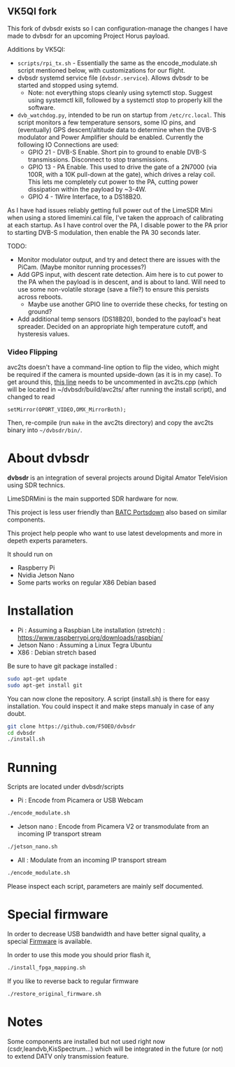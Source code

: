## VK5QI fork

This fork of dvbsdr exists so I can configuration-manage the changes I have made to dvbsdr for an upcoming Project Horus payload.

Additions by VK5QI:
* `scripts/rpi_tx.sh` - Essentially the same as the encode_modulate.sh script mentioned below, with customizations for our flight.
* dvbsdr systemd service file (`dvbsdr.service`). Allows dvbsdr to be started and stopped using sytemd.
  * Note: not everything stops cleanly using sytemctl stop. Suggest using systemctl kill, followed by a systemctl stop to properly kill the software.
* `dvb_watchdog.py`, intended to be run on startup from `/etc/rc.local`. This script monitors a few temperature sensors, some IO pins, and (eventually) GPS descent/altitude data to determine when the DVB-S modulator and Power Amplifier should be enabled. Currently the following IO Connections are used:
  * GPIO 21 - DVB-S Enable. Short pin to ground to enable DVB-S transmissions. Disconnect to stop transmissions.
  * GPIO 13 - PA Enable. This used to drive the gate of a 2N7000 (via 100R, with a 10K pull-down at the gate), which drives a relay coil. This lets me completely cut power to the PA, cutting power dissipation within the payload by ~3-4W.
  * GPIO 4 - 1Wire Interface, to a DS18B20.

As I have had issues reliably getting full power out of the LimeSDR Mini when using a stored limemini.cal file, I've taken the approach of calibrating at each startup. As I have control over the PA, I disable power to the PA prior to starting DVB-S modulation, then enable the PA 30 seconds later.

TODO:
* Monitor modulator output, and try and detect there are issues with the PiCam. (Maybe monitor running processes?)
* Add GPS input, with descent rate detection. Aim here is to cut power to the PA when the payload is in descent, and is about to land. Will need to use some non-volatile storage (save a file?) to ensure this persists across reboots.
  * Maybe use another GPIO line to override these checks, for testing on ground?
* Add additional temp sensors (DS18B20), bonded to the payload's heat spreader. Decided on an appropriate high temperature cutoff, and hysteresis values.

### Video Flipping
avc2ts doesn't have a command-line option to flip the video, which might be required if the camera is mounted upside-down (as it is in my case). To get around this, [this line](https://github.com/F5OEO/avc2ts/blob/master/avc2ts.cpp#L1261) needs to be uncommented in avc2ts.cpp (which will be located in ~/dvbsdr/build/avc2ts/ after running the install script), and changed to read
```
setMirror(OPORT_VIDEO,OMX_MirrorBoth);
```

Then, re-compile (run `make` in the avc2ts directory) and copy the avc2ts binary into `~/dvbsdr/bin/`.

# About dvbsdr

**dvbsdr** is an integration of several projects around Digital Amator TeleVision using SDR technics.

LimeSDRMini is the main supported SDR hardware for now.

This project is less user friendly than [BATC Portsdown](https://wiki.batc.org.uk/Portsdown_2019) also based on similar components.

This project help people who want to use latest developments and more in depeth experts parameters.

It should run on 
- Raspberry Pi 
- Nvidia Jetson Nano
- Some parts works on regular X86 Debian based 

# Installation

- Pi : Assuming a Raspbian Lite installation (stretch) : https://www.raspberrypi.org/downloads/raspbian/
- Jetson Nano : Assuming a Linux Tegra Ubuntu
- X86 : Debian stretch based

Be sure to have git package installed :
```sh
sudo apt-get update
sudo apt-get install git
```
You can now clone the repository. A script (install.sh) is there for easy installation. You could inspect it and make steps manualy in case of any doubt.  

```sh
git clone https://github.com/F5OEO/dvbsdr
cd dvbsdr
./install.sh
```

# Running

Scripts are located under dvbsdr/scripts

- Pi : Encode from Picamera or USB Webcam
```sh
./encode_modulate.sh
```

- Jetson nano : Encode from Picamera V2 or transmodulate from an incoming IP transport stream
```sh
./jetson_nano.sh
```

- All : Modulate from an incoming IP transport stream
```sh
./encode_modulate.sh
```

Please inspect each script, parameters are mainly self documented.

# Special firmware

In order to decrease USB bandwidth and have better signal quality, a special [Firmware](https://github.com/natsfr/LimeSDR_DVBSGateware) is available.

In order to use this mode you should prior flash it, 
```sh
./install_fpga_mapping.sh
```

If you like to reverse back to regular firmware 
```sh
./restore_original_firmware.sh
```

# Notes

Some components are installed but not used right now (csdr,leandvb,KisSpectrum...) which will be integrated in the future (or not) to extend DATV only transmission feature.


